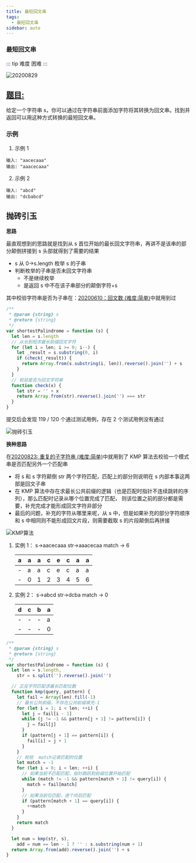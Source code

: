 ```yaml
---
title: 最短回文串
tags:
  - 最短回文串
sidebar: auto
---
```


### 最短回文串

::: tip 难度
困难
:::

![20200829](http://qiniu.gaowenju.com/leecode/banner/20200829.jpg)

## [题目:](https://leetcode-cn.com/problems/shortest-palindrome/)

给定一个字符串 s，你可以通过在字符串前面添加字符将其转换为回文串。找到并返回可以用这种方式转换的最短回文串。

### 示例

1. 示例 1

```
输入: "aacecaaa"
输出: "aaacecaaa"
```

2. 示例 2

```
输入: "abcd"
输出: "dcbabcd"
```

## 抛砖引玉

**思路**

最直观想到的思路就是找到从 s 首位开始的最长回文字符串，再讲不是该串的部分颠倒拼接到 s 头部就得到了需要的结果

- s 从 0->s.length 枚举 s 的子串
- 判断枚举的子串是否未回文字符串
  - 不是继续枚举
  - 是返回 s 中不在该子串部分的颠倒字符+s

其中校验字符串是否为子串在：[20200610：回文数 (难度:简单)](./../202006/20200610.md)中就用到过

```javascript
/**
 * @param {string} s
 * @return {string}
 */
var shortestPalindrome = function (s) {
  let len = s.length
  // 从长到短求最长前缀回文字符
  for (let i = len; i >= 0; i--) {
    let _result = s.substring(0, i)
    if (check(_result)) {
      return Array.from(s.substring(i, len)).reverse().join('') + s
    }
  }
  // 校验是否为回文字符串
  function check(x) {
    let str = '' + x
    return Array.from(str).reverse().join('') === str
  }
}
```

提交后会发现 119 / 120 个通过测试用例，存在 2 个测试用例没有通过

![抛砖引玉](http://qiniu.gaowenju.com/leecode/20200829-1.png)

**换种思路**

在[20200823: 重复的子字符串 (难度:简单)](./20200823.md)中就用到了 KMP 算法去校验一个模式串是否匹配另外一个匹配串

- 将 s 和 s 字符颠倒 str 两个字符匹配，匹配上的部分则说明在 s 内部本事这两部是回文子串
- 在 KMP 算法中存在求最长公共前缀的逻辑（也是匹配时指针不连续跳转的序列），那么匹配时记录从哪个位置完成了匹配，
  则该位置之前的部分都是需要，补充完成才能形成回文字符非部分
- 最后的问题，补充的字符从哪里来呢，从 s 中，但是如果补充的部分字符顺序和 s 中相同则不能形成回文片段，则需要截取 s 的片段颠倒后再拼接

![KMP算法](http://qiniu.gaowenju.com/leecode/20200829.png)

1. 实例 1：
   s->aacecaaa
   str->aaacecaa
   match -> 6

   | a   | a   | a   | c   | e   | c   | a   | a   |
   | --- | --- | --- | --- | --- | --- | --- | --- |
   | -   | a   | a   | c   | e   | c   | a   | a   |
   | -   | 0   | 1   | 2   | 3   | 4   | 5   | 6   |

2. 实例 2：
   s->abcd
   str->dcba
   match -> 0

   | d   | c   | b   | a   |
   | --- | --- | --- | --- |
   | -   | -   | -   | a   |
   | -   | -   | -   | 0   |

```javascript
/**
 * @param {string} s
 * @return {string}
 */
var shortestPalindrome = function (s) {
  let len = s.length,
    str = s.split('').reverse().join('')

  // 正反字符匹配求最长匹配位数
  function kmp(query, pattern) {
    let fail = Array(len).fill(-1)
    // 最长公共前缀，不存在公共前缀填充-1
    for (let i = 1; i < len; ++i) {
      let j = fail[i - 1]
      while (j != -1 && pattern[j + 1] != pattern[i]) {
        j = fail[j]
      }
      if (pattern[j + 1] == pattern[i]) {
        fail[i] = j + 1
      }
    }
    // 校验  match记录匹配的位置
    let match = -1
    for (let i = 0; i < len; ++i) {
      // 如果当前不匹配匹配，指针跳跃到前缀位置开始匹配
      while (match != -1 && pattern[match + 1] != query[i]) {
        match = fail[match]
      }
      // 如果当前位匹配，逐个向后匹配
      if (pattern[match + 1] == query[i]) {
        ++match
      }
    }
    return match
  }

  let num = kmp(str, s),
    add = num == len - 1 ? '' : s.substring(num + 1)
  return Array.from(add).reverse().join('') + s
}
```
